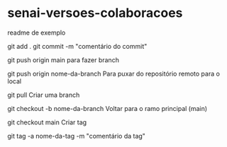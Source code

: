 # senai-versoes-colaboracoes

readme de exemplo



git add .
git commit -m "comentário do commit"

git push origin main
para fazer branch

git push origin nome-da-branch
Para puxar do repositório remoto para o local

git pull
Criar uma branch

git checkout -b nome-da-branch
Voltar para o ramo principal (main)

git checkout main
Criar tag

git tag -a nome-da-tag -m "comentário  da tag"
